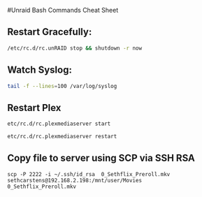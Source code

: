 #Unraid Bash Commands Cheat Sheet

## Restart Gracefully:
```bash
/etc/rc.d/rc.unRAID stop && shutdown -r now
```

## Watch Syslog:
```bash
tail -f --lines=100 /var/log/syslog
```

## Restart Plex
```bash
etc/rc.d/rc.plexmediaserver start
```

```bash
etc/rc.d/rc.plexmediaserver restart
```

## Copy file to server using SCP via SSH RSA
```
scp -P 2222 -i ~/.ssh/id_rsa  0_Sethflix_Preroll.mkv sethcarstens@192.168.2.198:/mnt/user/Movies
0_Sethflix_Preroll.mkv
```
